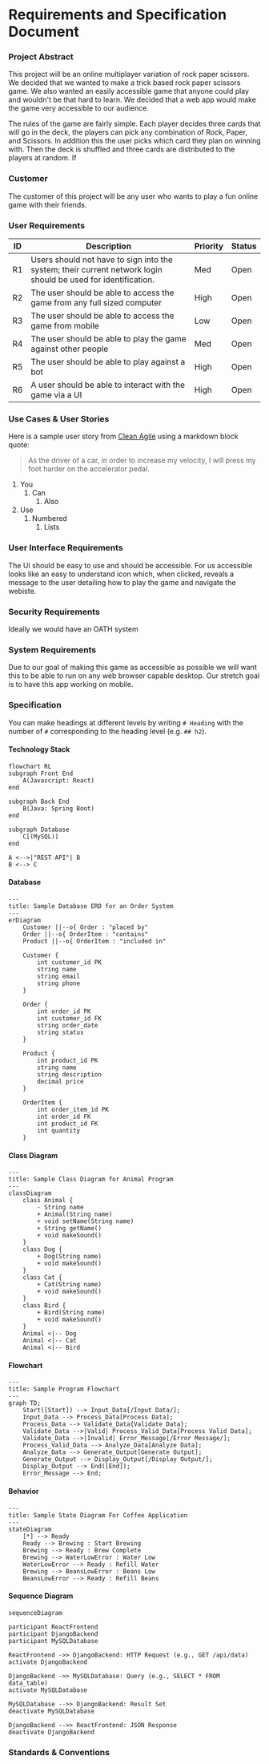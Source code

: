 # Requirements and Specification Document

### Project Abstract
This project will be an online multiplayer variation of rock paper scissors. We decided that we wanted to make a trick based rock paper scissors game. We also wanted an easily accessible game that anyone could play and wouldn't be that hard to learn. We decided that a web app would make the game very accessible to our audience.

The rules of the game are fairly simple. Each player decides three cards that will go in the deck, the players can pick any combination of Rock, Paper, and Scissors. In addition this the user picks which card they plan on winning with. Then the deck is shuffled and three cards are distributed to the players at random. If

### Customer

The customer of this project will be any user who wants to play a fun online game with their friends.

### User Requirements

| ID  | Description                                                                                                   | Priority | Status |
| --- | ------------------------------------------------------------------------------------------------------------- | -------- | ------ |
| R1  | Users should not have to sign into the system; their current network login should be used for identification. | Med      | Open   |
| R2  | The user should be able to access the game from any full sized computer                                       | High     | Open   |
| R3  | The user should be able to access the game from mobile                                                        | Low      | Open   |
| R4  | The user should be able to play the game against other people                                                 | Med      | Open   |
| R5  | The user should be able to play against a bot                                                                 | High     | Open   |
| R6  | A user should be able to interact with the game via a UI                                                      | High     | Open   |


### Use Cases & User Stories

<!--Use cases and user stories that support the user requirements in the previous section. The use cases should be based off user stories. Every major scenario should be represented by a use case, and every use case should say something not already illustrated by the other use cases. Diagrams (such as sequence charts) are encouraged. Ask the customer what are the most important use cases to implement by the deadline. You can have a total ordering, or mark use cases with “must have,” “useful,” or “optional.” For each use case you may list one or more concrete acceptance tests (concrete scenarios that the customer will try to see if the use case is implemented).-->

Here is a sample user story from [Clean Agile](https://learning-oreilly-com.ezproxy.library.wisc.edu/library/view/clean-agile-back/9780135782002/ch03.xhtml#ch03lev1sec1) using a markdown block quote:

> As the driver of a car, in order to increase my velocity, I will press my foot harder on the accelerator pedal.

1. You
    1. Can
        1. Also
2. Use
    1. Numbered
        1. Lists

### User Interface Requirements

The UI should be easy to use and should be accessible. For us accessible looks like an easy to understand icon which, when clicked, reveals a message to the user detailing how to play the game and navigate the webiste.

### Security Requirements

Ideally we would have an OATH system

### System Requirements

Due to our goal of making this game as accessible as possible we will want this to be able to run on any web browser capable desktop. Our stretch goal is to have this app working on mobile.
### Specification

<!--A detailed specification of the system. UML, or other diagrams, such as finite automata, or other appropriate specification formalisms, are encouraged over natural language.-->

<!--Include sections, for example, illustrating the database architecture (with, for example, an ERD).-->

<!--Included below are some sample diagrams, including some example tech stack diagrams.-->

You can make headings at different levels by writing `# Heading` with the number of `#` corresponding to the heading level (e.g. `## h2`).

#### Technology Stack
```mermaid
flowchart RL
subgraph Front End
	A(Javascript: React)
end
	
subgraph Back End
	B(Java: Spring Boot)
end
	
subgraph Database
	C[(MySQL)]
end

A <-->|"REST API"| B
B <--> C
```

#### Database

```mermaid
---
title: Sample Database ERD for an Order System
---
erDiagram
    Customer ||--o{ Order : "placed by"
    Order ||--o{ OrderItem : "contains"
    Product ||--o{ OrderItem : "included in"

    Customer {
        int customer_id PK
        string name
        string email
        string phone
    }

    Order {
        int order_id PK
        int customer_id FK
        string order_date
        string status
    }

    Product {
        int product_id PK
        string name
        string description
        decimal price
    }

    OrderItem {
        int order_item_id PK
        int order_id FK
        int product_id FK
        int quantity
    }
```

#### Class Diagram

```mermaid
---
title: Sample Class Diagram for Animal Program
---
classDiagram
    class Animal {
        - String name
        + Animal(String name)
        + void setName(String name)
        + String getName()
        + void makeSound()
    }
    class Dog {
        + Dog(String name)
        + void makeSound()
    }
    class Cat {
        + Cat(String name)
        + void makeSound()
    }
    class Bird {
        + Bird(String name)
        + void makeSound()
    }
    Animal <|-- Dog
    Animal <|-- Cat
    Animal <|-- Bird
```

#### Flowchart

```mermaid
---
title: Sample Program Flowchart
---
graph TD;
    Start([Start]) --> Input_Data[/Input Data/];
    Input_Data --> Process_Data[Process Data];
    Process_Data --> Validate_Data{Validate Data};
    Validate_Data -->|Valid| Process_Valid_Data[Process Valid Data];
    Validate_Data -->|Invalid| Error_Message[/Error Message/];
    Process_Valid_Data --> Analyze_Data[Analyze Data];
    Analyze_Data --> Generate_Output[Generate Output];
    Generate_Output --> Display_Output[/Display Output/];
    Display_Output --> End([End]);
    Error_Message --> End;
```

#### Behavior

```mermaid
---
title: Sample State Diagram For Coffee Application
---
stateDiagram
    [*] --> Ready
    Ready --> Brewing : Start Brewing
    Brewing --> Ready : Brew Complete
    Brewing --> WaterLowError : Water Low
    WaterLowError --> Ready : Refill Water
    Brewing --> BeansLowError : Beans Low
    BeansLowError --> Ready : Refill Beans
```

#### Sequence Diagram

```mermaid
sequenceDiagram

participant ReactFrontend
participant DjangoBackend
participant MySQLDatabase

ReactFrontend ->> DjangoBackend: HTTP Request (e.g., GET /api/data)
activate DjangoBackend

DjangoBackend ->> MySQLDatabase: Query (e.g., SELECT * FROM data_table)
activate MySQLDatabase

MySQLDatabase -->> DjangoBackend: Result Set
deactivate MySQLDatabase

DjangoBackend -->> ReactFrontend: JSON Response
deactivate DjangoBackend
```

### Standards & Conventions

<!--Here you can document your coding standards and conventions. This includes decisions about naming, style guides, etc.-->
